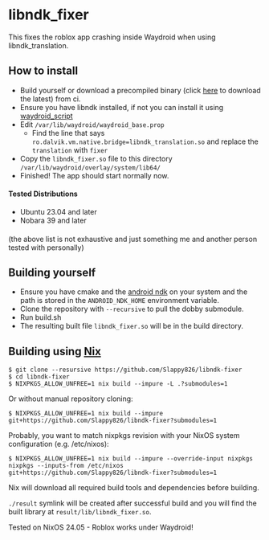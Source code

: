 # libndk_fixer
This fixes the roblox app crashing inside Waydroid when using libndk_translation.


## How to install
- Build yourself or download a precompiled binary (click [here](https://nightly.link/Slappy826/libndk-fixer/workflows/build/master/lib.zip) to download the latest) from ci.
- Ensure you have libndk installed, if not you can install it using [waydroid_script](https://github.com/casualsnek/waydroid_script)
- Edit `/var/lib/waydroid/waydroid_base.prop`
  - Find the line that says `ro.dalvik.vm.native.bridge=libndk_translation.so` and replace the `translation` with `fixer`
- Copy the `libndk_fixer.so` file to this directory `/var/lib/waydroid/overlay/system/lib64/`
- Finished! The app should start normally now.


#### Tested Distributions
- Ubuntu 23.04 and later
- Nobara 39 and later
####
(the above list is not exhaustive and just something me and another person tested with personally)

## Building yourself
- Ensure you have cmake and the [android ndk](https://developer.android.com/ndk/downloads) on your system and the path is stored in the `ANDROID_NDK_HOME` environment variable.
- Clone the repository with `--recursive` to pull the dobby submodule.
- Run build.sh
- The resulting built file `libndk_fixer.so` will be in the build directory.

## Building using [Nix](https://nixos.org/)

```
$ git clone --resursive https://github.com/Slappy826/libndk-fixer
$ cd libndk-fixer
$ NIXPKGS_ALLOW_UNFREE=1 nix build --impure -L .?submodules=1
```

Or without manual repository cloning:

```console
$ NIXPKGS_ALLOW_UNFREE=1 nix build --impure git+https://github.com/Slappy826/libndk-fixer?submodules=1
```

Probably, you want to match nixpkgs revision with your NixOS system configuration (e.g. /etc/nixos):
```console
$ NIXPKGS_ALLOW_UNFREE=1 nix build --impure --override-input nixpkgs nixpkgs --inputs-from /etc/nixos git+https://github.com/Slappy826/libndk-fixer?submodules=1
```

Nix will download all required build tools and dependencies before building.

`./result` symlink will be created after successful build and you will find the built library at `result/lib/libndk_fixer.so`.

Tested on NixOS 24.05 - Roblox works under Waydroid!
